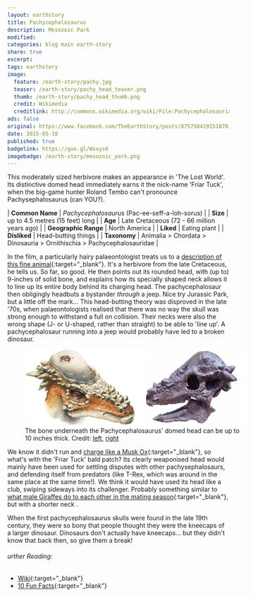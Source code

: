 ```yaml
---
layout: earthstory
title: Pachycephalosaurus
description: Mesozoic Park
modified:
categories: blog main earth-story
share: true
excerpt:
tags: earthstory
image:
  feature: /earth-story/pachy.jpg
  teaser: /earth-story/pachy_head_teaser.png
  thumb: /earth-story/pachy_head_thumb.png
  credit: Wikimedia
  creditlink: http://commons.wikimedia.org/wiki/File:Pachycephalosauria_jmallon.jpg
ads: false
original: https://www.facebook.com/TheEarthStory/posts/875758419151870
date: 2015-05-18
published: true
badgelink: https://goo.gl/Wxxys6
imagebadge: /earth-story/mesozoic_park.png
---
```


This moderately sized herbivore makes an appearance in 'The Lost World'. Its distinctive domed head immediately earns it the nick-name 'Friar Tuck', when the big-game hunter Roland Tembo can't pronounce Pachysephalosaurus (can YOU?).

| **Common Name**      | *Pachycephalosaurus* (Pac-ee-seff-a-loh-sorus) |
| **Size**             | up to 4.5 metres (15 feet) long                |
| **Age**              | Late Cretaceous (72 - 66 million years ago)    |
| **Geographic Range** | North America                                  |
| **Liked**            | Eating plant                                   |
| **Disliked**         | Head-butting things                            |
| **Taxonomy**         | Animalia > Chordata > Dinosauria > Ornithischia > Pachycephalosauridae |

In the film, a particularly hairy palaeontologist treats us to a [description of this fine animal](https://goo.gl/b4PxAY){:target="_blank"}. It's a herbivore from the late Cretaceous, he tells us. So far, so good. He then points out its rounded head, with (up to) 9-inches of solid bone, and explains how its specially shaped neck allows it to line up its entire body behind its charging head. The pachycephalosaur then obligingly headbuts a bystander *through* a jeep. Nice try Jurassic Park, but a little off the mark... This head-butting theory was disproved in the late '70s, when palaeontologists realised that there was no way the skull was strong enough to withstand a full on collision. Their necks were also the wrong shape (J- or U-shaped, rather than straight) to be able to 'line up'. A pachycephalosaur running into a jeep would probably have led to a broken dinosaur.

<figure style="width: 100%">
  <img src="/images/earth-story/pachy_head.png" width="50%"><img src="/images/earth-story/pachy_skull.png" width="50%">
  <figcaption>The bone underneath the Pachycephalosaurus' domed head can be up to 10 inches thick. Credit: <a href="http://commons.wikimedia.org/wiki/File:Pachycephalosaurus.png" target="_blank">left</a>, <a href="http://commons.wikimedia.org/wiki/File:Pachycephalosaurus_skull.JPG" target="_blank">right</a></figcaption>
</figure>

We know it didn't run and [charge like a Musk Ox](http://goo.gl/DuMs0i){:target="_blank"}, so what's with the 'Friar Tuck' bald patch? Its clearly weaponised head would mainly have been used for settling disputes with other pachysephalosaurs, and defending itself from predators (like T-Rex, which was around in the same place at the same time!). We think it would have used its head like a club, swiping sideways into its challenger. Probably something similar to [what male Giraffes do to each other in the mating season](https://goo.gl/E9ony6){:target="_blank"}, but with a shorter neck .

When the first pachycephalosaurus skulls were found in the late 19th century, they were so bony that people thought they were the kneecaps of a larger dinosaur. Dinosaurs don't actually have kneecaps... but they didn't know that back then, so give them a break!

###### urther Reading:
* [Wiki](http://goo.gl/qao5K){:target="_blank"}
* [10 Fun Facts](http://goo.gl/5CCsm5){:target="_blank"}
